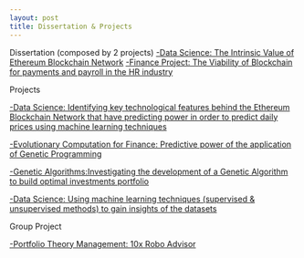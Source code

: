 ```yaml
---
layout: post
title: Dissertation & Projects
---
```

Dissertation (composed by 2 projects) 
[-Data Science: The Intrinsic Value of Ethereum Blockchain Network](https://j100x.github.io/images/The%20Intrinsic%20Value%20of%20Ethereum%20Blockchain%20Network.pdf)
[-Finance Project: The Viability of Blockchain for payments and payroll in the HR industry](https://j100x.github.io/images/The%20Viability%20of%20Payments%20&%20Payroll%20with%20Blockchain%20Technology.pdf)

Projects

[-Data Science: Identifying key technological features behind the Ethereum Blockchain Network that have predicting power in order to predict daily prices using machine learning techniques](https://j100x.github.io/images/Identifying%20key%20technological%20features%20behind%20the%20Ethereum%20Blockchain%20Network%20that%20have%20predicting%20power%20in%20order%20to%20predict%20daily%20prices%20using%20machine%20learning%20techniques.pdf)

[-Evolutionary Computation for Finance: Predictive power of the application of Genetic Programming](https://j100x.github.io/images/Predictive%20power%20of%20the%20application%20of%20Genetic%20Programming.PDF)

[-Genetic Algorithms:Investigating the development of a Genetic Algorithm to build optimal investments portfolio](https://j100x.github.io/images/Genetic%20Algorithm%20to%20build%20optimal%20investment%20porfolio.pdf)
  
[-Data Science: Using machine learning techniques (supervised & unsupervised methods) to gain insights of the  datasets](https://j100x.github.io/images/Using%20machine%20learning%20techniques%20to%20gain%20insights%20of%20the%20datasets.pdf)

Group Project

[-Portfolio Theory Management: 10x Robo Advisor](https://j100x.github.io/images/Portfolio%20Theory%20Management%20-%2010x%20Robo%20Advisor.PDF)














